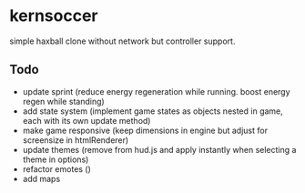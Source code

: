# kernsoccer
simple haxball clone without network but controller support.

## Todo
- update sprint (reduce energy regeneration while running. boost energy regen while standing)
- add state system (implement game states as objects nested in game, each with its own update method)
- make game responsive (keep dimensions in engine but adjust for screensize in htmlRenderer)
- update themes (remove from hud.js and apply instantly when selecting a theme in options)
- refactor emotes ()
- add maps
